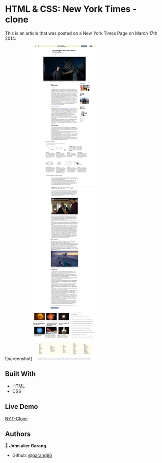 # HTML & CSS: New York Times - clone

This is an article that was posted on a New York Times Page on March 17th 2014.

![screenshot] <img src=".github/workflows/images/screencapture-127-0-0-1-5503-index-html-2021-01-15-00_00_41.png">
## Built With

- HTML
- CSS

## Live Demo

[NYT-Clone]()

## Authors

👤 **John alier Garang**

- Github: [@garang96](https://github.com/garang96)

